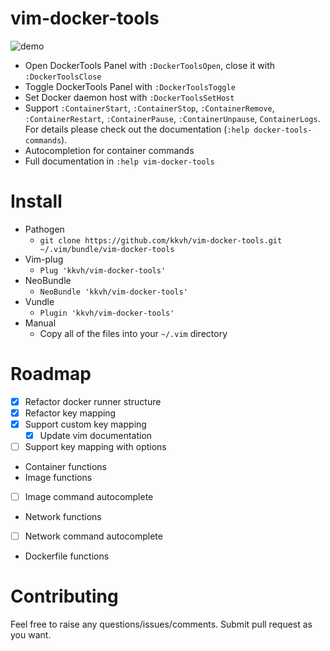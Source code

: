 # vim-docker-tools
![demo](https://thumbs.gfycat.com/JitteryHealthyAmericanshorthair-size_restricted.gif) 
* Open DockerTools Panel with `:DockerToolsOpen`, close it with `:DockerToolsClose`
* Toggle DockerTools Panel with `:DockerToolsToggle`
* Set Docker daemon host with `:DockerToolsSetHost`
* Support `:ContainerStart`, `:ContainerStop`, `:ContainerRemove`, `:ContainerRestart`, `:ContainerPause`, `:ContainerUnpause`, `ContainerLogs`. For details please check out the documentation (`:help docker-tools-commands`).
* Autocompletion for container commands
* Full documentation in `:help vim-docker-tools`
# Install
* Pathogen
  * `git clone https://github.com/kkvh/vim-docker-tools.git ~/.vim/bundle/vim-docker-tools`
* Vim-plug
  * `Plug 'kkvh/vim-docker-tools'`
* NeoBundle
  * `NeoBundle 'kkvh/vim-docker-tools'`
* Vundle
  * `Plugin 'kkvh/vim-docker-tools'`
* Manual
  * Copy all of the files into your `~/.vim` directory
# Roadmap
* [x] Refactor docker runner structure
* [x] Refactor key mapping
* [x] Support custom key mapping
  * [x] Update vim documentation
* [ ] Support key mapping with options
* Container functions
* Image functions
* [ ] Image command autocomplete
* Network functions
* [ ] Network command autocomplete
* Dockerfile functions
# Contributing
Feel free to raise any questions/issues/comments. Submit pull request as you want.

